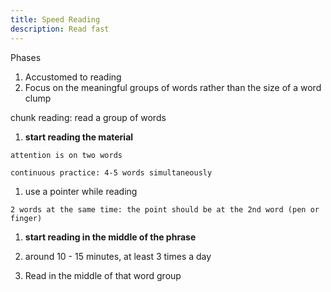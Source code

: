 ```yaml
---
title: Speed Reading
description: Read fast
---
```


Phases

1. Accustomed to reading
2. Focus on the meaningful groups of words rather than the size of a word clump

  chunk reading: read a group of words

  1. **start reading the material**

    attention is on two words

    continuous practice: 4-5 words simultaneously

  1. use a pointer while reading

    2 words at the same time: the point should be at the 2nd word (pen or finger)
  1. **start reading in the middle of the phrase**
  1. around 10 - 15 minutes, at least 3 times a day

3. Read in the middle of that word group
